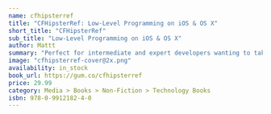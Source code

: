 ```yaml
---
name: cfhipsterref
title: "CFHipsterRef: Low-Level Programming on iOS & OS X"
short_title: "CFHipsterRef"
sub_title: "Low-Level Programming on iOS & OS X"
author: Mattt
summary: "Perfect for intermediate and expert developers wanting to take a deeper dive into advanced topics, _CFHipsterRef: Low-Level Programming on iOS & OS X_ covers the core technologies powering Cocoa, Objective-C, and the operating system itself, including Grand Central Dispatch, Accelerate, and the Objective-C runtime."
image: "cfhipsterref-cover@2x.png"
availability: in_stock
book_url: https://gum.co/cfhipsterref
price: 29.99
category: Media > Books > Non-Fiction > Technology Books
isbn: 978-0-9912182-4-0
---
```

